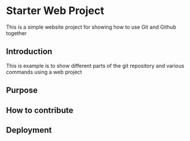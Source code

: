 # Starter Web Project

This is a simple website project for showing how to use Git and Github together

## Introduction
This is  example is to show different parts of the git repository and various commands using a web project

## Purpose

## How to contribute

## Deployment
